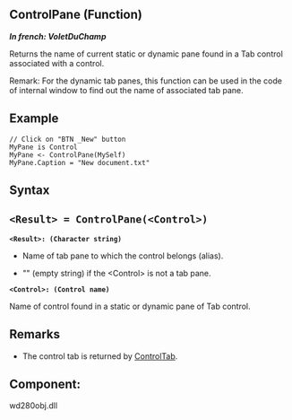 
## ControlPane (Function)

***In french: VoletDuChamp***



<a name="XUse"></a>
<a name="Use"></a>
<a name="description"></a>
Returns the name of current static or dynamic pane found in a Tab control associated with a control. 

Remark: For the dynamic tab panes, this function can be used in the code of internal window to find out the name of associated tab pane. 


<a name="Example1"></a>
<a name="sample_code"></a>

## Example


```wl
// Click on "BTN _New" button
MyPane is Control 
MyPane <- ControlPane(MySelf)
MyPane.Caption = "New document.txt"
```

<a name="XSYNTAX"></a>

## Syntax
<a name="SYNTAX1"></a>

`<Result> = ControlPane(<Control>)`
---

**`<Result>: (Character string)`**



- Name of tab pane to which the control belongs (alias). 

- "" (empty string) if the &lt;Control&gt; is not a tab pane. 




**`<Control>: (Control name)`**

Name of control found in a static or dynamic pane of Tab control.  



<a name="NOTE0"></a>
<a name="NOTE0_1"></a>

## Remarks


- The control tab is returned by [ControlTab](../WDLang1/3025028.md). 








<a name="XComponent"></a>

## Component:
wd280obj.dll
